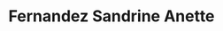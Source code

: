 ---
title: "Fernandez Sandrine Anette"
url: /sainte-tulle/fernandez-sandrine-anette/
shop: Kosmetik
---